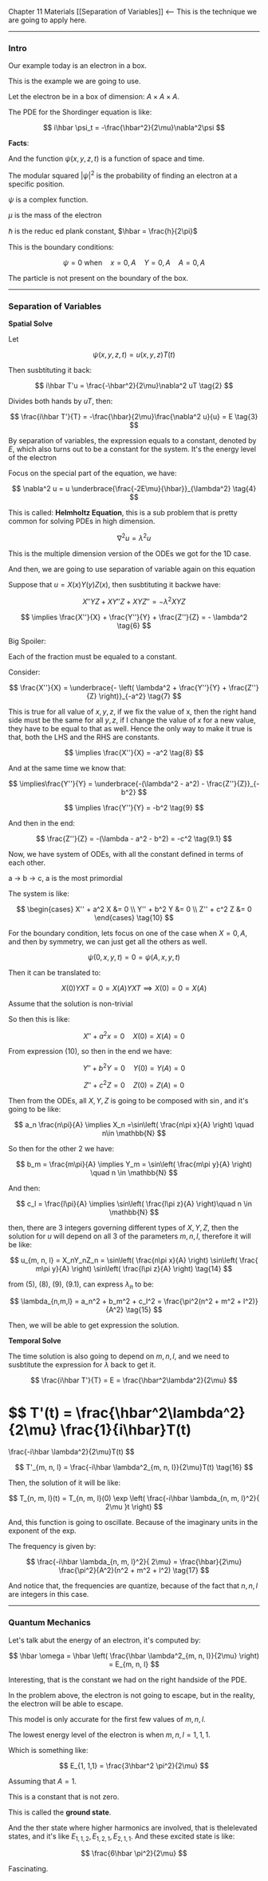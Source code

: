 Chapter 11 Materials 
[[Separation of Variables]] <-- This is the technique we are going to apply here. 


---
### **Intro**

Our example today is an electron in a box.

This is the example we are going to use. 

Let the electron be in a box of dimension: $A\times A\times A$. 

The PDE for the Shordinger equation is like: 

$$
i\hbar \psi_t = -\frac{\hbar^2}{2\mu}\nabla^2\psi
$$

**Facts**: 

And the function $\psi(x, y, z, t)$ is a function of space and time. 

The modular squared $|\psi|^2$ is the probability of finding an electron at a specific position. 

$\psi$ is a complex function.

$\mu$ is the mass of the electron 

$\hbar$ is the reduc ed plank constant, $\hbar = \frac{h}{2\pi}$

This is the boundary conditions: 

$$
\psi = 0 \text{ when} \quad x = 0, A \quad Y = 0, A\quad A = 0, A
$$

The particle is not present on the boundary of the box. 

---
### **Separation of Variables**

**Spatial Solve**

Let 

$$
\psi(x, y, z, t) = u(x, y, z)T(t)\tag{1}
$$

Then susbtituting it back: 

$$
i\hbar T'u = \frac{-\hbar^2}{2\mu}\nabla^2 uT
\tag{2}
$$

Divides both hands by $uT$, then: 

$$
\frac{i\hbar T'}{T} = -\frac{\hbar}{2\mu}\frac{\nabla^2 u}{u} = E
\tag{3}
$$

By separation of variables, the expression equals to a constant, denoted by $E$, which also turns out to be a constant for the system. It's the energy level of the electron 

Focus on the special part of the equation, we have: 

$$
\nabla^2 u = u \underbrace{\frac{-2E\mu}{\hbar}}_{\lambda^2}
\tag{4}
$$

This is called: **Helmholtz Equation**, this is a sub problem that is pretty common for solving PDEs in high dimension. 

$$
\nabla^2 u = \lambda^2 u \tag{5}
$$

This is the multiple dimension version of the ODEs we got for the 1D case. 

And then, we are going to use separation of variable again on this equation

Suppose that $u = X(x)Y(y)Z(x)$, then susbtituting it backwe have: 

$$
X''YZ + XY''Z + XYZ'' = -\lambda^2 XYZ
$$

$$
\implies 
\frac{X''}{X} + \frac{Y''}{Y} + \frac{Z''}{Z} = - \lambda^2
\tag{6}
$$

Big Spoiler: 

Each of the fraction must be equaled to a constant. 

Consider: 

$$
\frac{X''}{X} = \underbrace{- \left(
    \lambda^2 + \frac{Y''}{Y} + \frac{Z''}{Z}
\right)}_{-a^2}
\tag{7}
$$

This is true for all value of $x, y, z$, if we fix the value of x, then the right hand side must be the same for all $y, z$, if I change the value of $x$ for a new value, they have to be equal to that as well. Hence the only way to make it true is that, both the LHS and the RHS are constants. 

$$
\implies \frac{X''}{X} = -a^2
\tag{8}
$$

And at the same time we know that: 

$$
\implies\frac{Y''}{Y} = \underbrace{-(\lambda^2 - a^2) - \frac{Z''}{Z}}_{-b^2}
$$

$$
\implies \frac{Y''}{Y} = -b^2
\tag{9}
$$

And then in the end: 

$$
\frac{Z''}{Z} = -(\lambda - a^2 - b^2) = -c^2 \tag{9.1}
$$

Now, we have system of ODEs, with all the constant defined in terms of each other. 

a -> b -> c, a is the most primordial

The system is like:

$$
\begin{cases}
    X'' + a^2 X &= 0
    \\
    Y'' + b^2 Y &= 0
    \\
    Z'' + c^2 Z &= 0
\end{cases}
\tag{10}
$$

For the boundary condition, lets focus on one of the case when $X = 0, A$, and then by symmetry, we can just get all the others as well. 

$$
\psi(0, x, y, t) = 0 = \psi(A, x, y, t)
$$

Then it can be translated to: 

$$
X(0)YXT = 0 = X(A)YXT  \implies X(0) = 0 = X(A)
$$

Assume that the solution is non-trivial

So then this is like: 

$$
X'' + a^2x = 0 \quad X(0) = X(A) = 0
\tag{11}
$$

From expression (10), so then in the end we have: 

$$
Y'' + b^2Y = 0 \quad Y(0) = Y(A) = 0
\tag{12}
$$


$$
Z'' + c^2Z = 0 \quad Z(0) = Z(A) = 0
\tag{13}
$$

Then from the ODEs, all $X, Y, Z$ is going to be composed with $\sin$, and it's going to be like: 

$$
a_n \frac{n\pi}{A}  \implies X_n =\sin\left(
    \frac{n\pi x}{A}
\right) \quad n\in \mathbb{N}
$$

So then for the other 2 we have: 

$$
b_m = \frac{m\pi}{A} \implies
Y_m = \sin\left(
    \frac{m\pi y}{A}
\right) \quad n \in \mathbb{N}
$$

And then: 

$$
c_l = \frac{l\pi}{A} \implies \sin\left(
    \frac{l\pi z}{A}
\right)\quad n \in \mathbb{N}
$$

then, there are 3 integers governing different types of $X, Y, Z$, then the solution for $u$ will depend on all 3 of the parameters $m, n, l$, therefore it will be like: 

$$
u_{m, n, l} = X_nY_nZ_n = \sin\left(
    \frac{n\pi x}{A}
\right)
\sin\left(
    \frac{ m\pi y}{A}
\right)
\sin\left(
    \frac{l\pi z}{A}
\right)
\tag{14}
$$

from (5), (8), (9), (9.1), can express $\lambda_n$ to be: 

$$
\lambda_{n,m,l} = a_n^2 + b_m^2 + c_l^2 = 
\frac{\pi^2(n^2 + m^2 + l^2)}{A^2}
\tag{15}
$$

Then, we will be able to get expression the solution. 


**Temporal Solve**

The time solution is also going to depend on $m, n, l$, and we need to susbtitute the expression for $\lambda$ back to get it. 

$$
\frac{i\hbar T'}{T} = E = \frac{\hbar^2\lambda^2}{2\mu}
$$

$$
T'(t) = \frac{\hbar^2\lambda^2}{2\mu}
\frac{1}{i\hbar}T(t)
=
\frac{-i\hbar \lambda^2}{2\mu}T(t)
$$

$$
T'_{m, n, l} = \frac{-i\hbar \lambda^2_{m, n, l}}{2\mu}T(t)
\tag{16}
$$

Then, the solution of it will be like: 

$$
T_{n, m, l}(t) = 
T_{n, m, l}(0)
\exp \left(
\frac{-i\hbar \lambda_{n, m, l}^2}{
    2\mu
}t
\right)
$$


And, this function is going to oscillate. Because of the imaginary units in the exponent of the exp. 

The frequency is given by: 

$$
\frac{-i\hbar \lambda_{n, m, l}^2}{
    2\mu}
    = 
\frac{\hbar}{2\mu} 
\frac{\pi^2}{A^2}(n^2 + m^2 + l^2)
\tag{17}
$$


And notice that, the frequencies are quantize, because of the fact that $n, n, l$ are integers in this case. 


---
### **Quantum Mechanics**

Let's talk abut the energy of an electron, it's computed by: 

$$
\hbar \omega = \hbar \left(
    \frac{\hbar \lambda^2_{m, n, l}}{2\mu}
\right) = E_{m, n, l}
$$

Interesting, that is the constant we had on the right handside of the PDE. 

In the problem above, the electron is not going to escape, but in the reality, the electron will be able to escape. 

This model is only accurate for the first few values of $m, n, l$. 

The lowest energy level of the electron is when $m, n, l = 1, 1,1$. 

Which is something like: 

$$
E_{1, 1,1} = \frac{3\hbar^2 \pi^2}{2\mu}
$$

Assuming that $A = 1$. 

This is a constant that is not zero. 

This is called the **ground state**. 

And the ther state where higher harmonics are involved, that is thelelevated states, and it's like $E_{1, 1, 2}, E_{1, 2 , 1}, E_{2, 1,1}$. And these excited state is like: 

$$
\frac{6\hbar \pi^2}{2\mu}
$$

Fascinating. 









